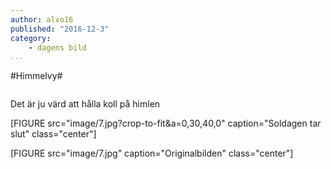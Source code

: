 ```yaml
---
author: alvo16
published: "2016-12-3"
category:
    - dagens bild
...
```

#Himmelvy#


<figure class="figure right">
<a href="image/7.jpg"><img src="image/7.jpg?w=200&h=150&a=10,60,10,0&cf" alt=""/></a>

</figure>

Det är ju värd att hålla koll på himlen
<!--more-->

[FIGURE src="image/7.jpg?crop-to-fit&a=0,30,40,0" caption="Soldagen tar slut" class="center"]

[FIGURE src="image/7.jpg" caption="Originalbilden" class="center"]
